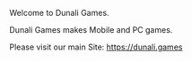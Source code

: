 Welcome to Dunali Games.

Dunali Games makes Mobile and PC games.

Please visit our main Site: https://dunali.games
